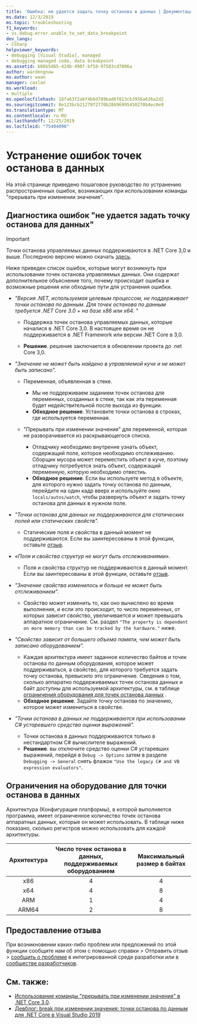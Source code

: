 ```yaml
---
title: 'Ошибка: не удается задать точку останова в данных | Документация Майкрософт'
ms.date: 12/3/2019
ms.topic: troubleshooting
f1_keywords:
- vs.debug.error.unable_to_set_data_breakpoint
dev_langs:
- CSharp
helpviewer_keywords:
- debugging [Visual Studio], managed
- debugging managed code, data breakpoint
ms.assetid: b06b5d65-424b-490f-bf58-97583cd7006a
author: wardengnaw
ms.author: waan
manager: caslan
ms.workload:
- multiple
ms.openlocfilehash: 18fa63f2a6f4b6d789bad6f813cb3956a636a2d2
ms.sourcegitcommit: 8e123bcb21279f2770b28696995450270b4ec0e9
ms.translationtype: MT
ms.contentlocale: ru-RU
ms.lasthandoff: 12/25/2019
ms.locfileid: "75404090"
---
```

# <a name="troubleshooting-data-breakpoint-errors"></a>Устранение ошибок точек останова в данных
На этой странице приведено пошаговое руководство по устранению распространенных ошибок, возникающих при использовании команды "прерывать при изменении значения".

## <a name="diagnosing-unable-to-set-data-breakpoint-errors"></a>Диагностика ошибок "не удается задать точку останова для данных"
> [!IMPORTANT]
> Точки останова управляемых данных поддерживаются в .NET Core 3,0 и выше. Последнюю версию можно скачать [здесь](https://dotnet.microsoft.com/download).

Ниже приведен список ошибок, которые могут возникнуть при использовании точек останова управляемых данных. Они содержат дополнительное объяснение того, почему происходит ошибка и возможные решения или обходные пути для устранения ошибки.

- *"Версия .NET, используемая целевым процессом, не поддерживает точки останова по данным. Для точек останова по данным требуется .NET Core 3.0 + на базе x86 или x64. "*

    - Поддержка точек останова управляемых данных, которые началися в .NET Core 3,0. В настоящее время он не поддерживается в .NET Framework или версии .NET Core в 3,0. 
    
    - **Решение**. решение заключается в обновлении проекта до .net Core 3,0.

- *"Значение не может быть найдено в управляемой куче и не может быть записано".*
    - Переменная, объявленная в стеке.
        - Мы не поддерживаем заданием точек останова для переменных, созданных в стеке, так как эта переменная будет недействительной после выхода из функции.
        - **Обходное решение**. Установите точки останова в строках, где используется переменная.

    - "Прерывать при изменении значения" для переменной, которая не разворачивается из раскрывающегося списка.
        - Отладчику необходимо внутренне узнать объект, содержащий поле, которое необходимо отслеживанию. Сборщик мусора может переместить объект в куче, поэтому отладчику потребуется знать объект, содержащий переменную, которую необходимо отвестиь. 
        - **Обходное решение**. Если вы используете метод в объекте, для которого нужно задать точку останова по данным, перейдите на один кадр вверх и используйте окно `locals/autos/watch`, чтобы развернуть объект и задать точку останова для данных в нужном поле.

- *"Точки останова для данных не поддерживаются для статических полей или статических свойств".*
    
    - Статические поля и свойства в данный момент не поддерживаются. Если вы заинтересованы в этой функции, оставьте [отзыв](#provide-feedback).

- *«Поля и свойства структур не могут быть отслеживаниями».*

    - Поля и свойства структур не поддерживаются в данный момент. Если вы заинтересованы в этой функции, оставьте [отзыв](#provide-feedback).

- *"Значение свойства изменилось и больше не может быть отслеживанием".*

    - Свойство может изменить то, как оно вычислено во время выполнения, и если это происходит, то число переменных, от которых зависит свойство, увеличивается и может превышать аппаратное ограничение. См. раздел `"The property is dependent on more memory than can be tracked by the hardware."` ниже.

- *"Свойство зависит от большего объема памяти, чем может быть записано оборудованием".*
    
    - Каждая архитектура имеет заданное количество байтов и точек останова по данным оборудования, которое может поддерживаться, а свойство, для которого требуется задать точку останова, превысило это ограничение. Сведения о том, сколько аппаратно поддерживаемых точек останова данных и байт доступны для используемой архитектуры, см. в таблице [ограничения оборудования для точек останова данных](#data-breakpoint-hardware-limitations) . 
    - **Обходное решение**. Задайте точку останова по значению, которое может измениться в свойстве.

- *"Точки останова в данных не поддерживаются при использовании C# устаревшего средства оценки выражений".*

    - Точки останова в данных поддерживаются только в нестандартном C# вычислителе выражений. 
    - **Решение**. вы отключите средство оценки C# устаревших выражений, перейдя в `Debug -> Options` затем в разделе `Debugging -> General` снять флажок `"Use the legacy C# and VB expression evaluators"`.

## <a name="data-breakpoint-hardware-limitations"></a>Ограничения на оборудование для точки останова в данных

Архитектура (Конфигурация платформы), в которой выполняется программа, имеет ограниченное количество точек останова аппаратных данных, которые он может использовать. В таблице ниже показано, сколько регистров можно использовать для каждой архитектуры.

| Архитектура | Число точек останова в данных, поддерживаемых оборудованием | Максимальный размер в байтах|
| :-------------: |:-------------:| :-------------:|
| x86 | 4 | 4 |
| x64 | 4 | 8 |
| ARM | 1 | 4 |
| ARM64 | 2 | 8 |

## <a name="provide-feedback"></a>Предоставление отзыва
При возникновении каких-либо проблем или предложений по этой функции сообщите нам об этом с помощью справки > Отправить отзыв > [сообщить о проблеме](../ide/how-to-report-a-problem-with-visual-studio.md) в интегрированной среде разработки или в [сообществе разработчиков](https://developercommunity.visualstudio.com/).

## <a name="see-also"></a>См. также:
- [Использование команды "прерывать при изменении значения" в .NET Core 3,0](using-breakpoints.md#BKMK_set_a_data_breakpoint_native_cplusplus).
- [Девблог: break при изменении значения: точки останова по данным для .NET Core в Visual Studio 2019](https://devblogs.microsoft.com/visualstudio/break-when-value-changes-data-breakpoints-for-net-core-in-visual-studio-2019/)
